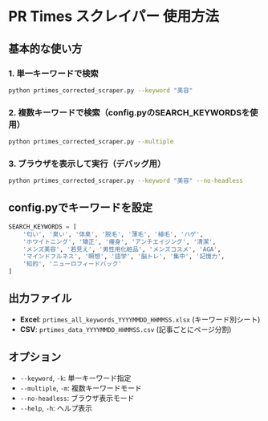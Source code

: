 # PR Times スクレイパー 使用方法

## 基本的な使い方

### 1. 単一キーワードで検索
```bash
python prtimes_corrected_scraper.py --keyword "美容"
```

### 2. 複数キーワードで検索（config.pyのSEARCH_KEYWORDSを使用）
```bash
python prtimes_corrected_scraper.py --multiple
```

### 3. ブラウザを表示して実行（デバッグ用）
```bash
python prtimes_corrected_scraper.py --keyword "美容" --no-headless
```

## config.pyでキーワードを設定

```python
SEARCH_KEYWORDS = [
    '匂い', '臭い', '体臭', '脱毛', '薄毛', '植毛', 'ハゲ', 
    'ホワイトニング', '矯正', '痩身', 'アンチエイジング', '清潔', 
    'メンズ美容', '若見え', '男性用化粧品', 'メンズコスメ', 'AGA', 
    'マインドフルネス', '瞑想', '語学', '脳トレ', '集中', '記憶力', 
    '知的', 'ニューロフィードバック'
]
```

## 出力ファイル

- **Excel**: `prtimes_all_keywords_YYYYMMDD_HHMMSS.xlsx` (キーワード別シート)
- **CSV**: `prtimes_data_YYYYMMDD_HHMMSS.csv` (記事ごとにページ分割)

## オプション

- `--keyword`, `-k`: 単一キーワード指定
- `--multiple`, `-m`: 複数キーワードモード
- `--no-headless`: ブラウザ表示モード
- `--help`, `-h`: ヘルプ表示